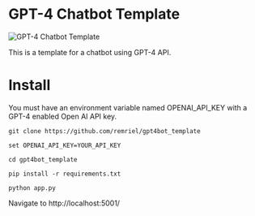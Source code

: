 # GPT-4 Chatbot Template

![GPT-4 Chatbot Template](https://i.ibb.co/q7JRYdG/GPT4.png)

This is a template for a chatbot using GPT-4 API.

# Install

You must have an environment variable named OPENAI_API_KEY with a GPT-4 enabled Open AI API key.
    
    git clone https://github.com/remriel/gpt4bot_template
    
    set OPENAI_API_KEY=YOUR_API_KEY

    cd gpt4bot_template

    pip install -r requirements.txt

    python app.py
    
    
Navigate to http://localhost:5001/
